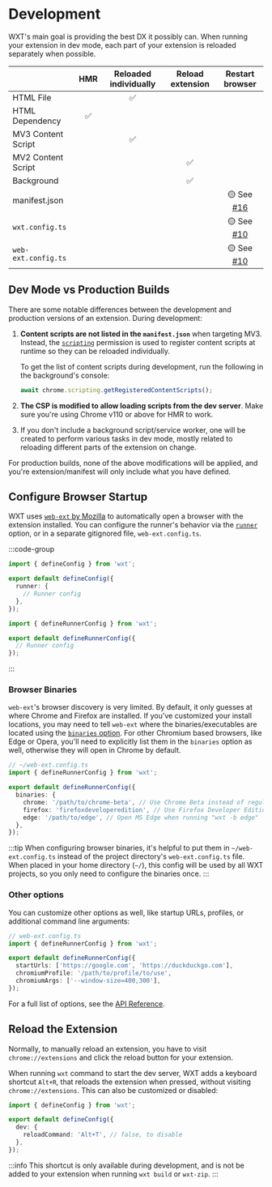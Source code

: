 # Development

WXT's main goal is providing the best DX it possibly can. When running your extension in dev mode, each part of your extension is reloaded separately when possible.

|                     | HMR | Reloaded individually | Reload extension |                    Restart browser                     |
| ------------------- | :-: | :-------------------: | :--------------: | :----------------------------------------------------: |
| HTML File           |     |          ✅           |
| HTML Dependency     | ✅  |
| MV3 Content Script  |     |          ✅           |
| MV2 Content Script  |     |                       |        ✅        |
| Background          |     |                       |        ✅        |
| manifest.json       |     |                       |                  | 🟡 See [#16](https://github.com/wxt-dev/wxt/issues/16) |
| `wxt.config.ts`     |     |                       |                  | 🟡 See [#10](https://github.com/wxt-dev/wxt/issues/10) |
| `web-ext.config.ts` |     |                       |                  | 🟡 See [#10](https://github.com/wxt-dev/wxt/issues/10) |

## Dev Mode vs Production Builds

There are some notable differences between the development and production versions of an extension. During development:

1. **Content scripts are not listed in the `manifest.json`** when targeting MV3. Instead, the [`scripting`](https://developer.chrome.com/docs/extensions/reference/api/scripting) permission is used to register content scripts at runtime so they can be reloaded individually.

   To get the list of content scripts during development, run the following in the background's console:

   ```ts
   await chrome.scripting.getRegisteredContentScripts();
   ```

2. **The CSP is modified to allow loading scripts from the dev server**. Make sure you're using Chrome v110 or above for HMR to work.

3. If you don't include a background script/service worker, one will be created to perform various tasks in dev mode, mostly related to reloading different parts of the extension on change.

For production builds, none of the above modifications will be applied, and you're extension/manifest will only include what you have defined.

## Configure Browser Startup

WXT uses [`web-ext` by Mozilla](https://github.com/mozilla/web-ext) to automatically open a browser with the extension installed. You can configure the runner's behavior via the [`runner`](/api/wxt/interfaces/InlineConfig#runner) option, or in a separate gitignored file, `web-ext.config.ts`.

:::code-group

```ts [wxt.config.ts]
import { defineConfig } from 'wxt';

export default defineConfig({
  runner: {
    // Runner config
  },
});
```

```ts [web-ext.config.ts]
import { defineRunnerConfig } from 'wxt';

export default defineRunnerConfig({
  // Runner config
});
```

:::

### Browser Binaries

`web-ext`'s browser discovery is very limited. By default, it only guesses at where Chrome and Firefox are installed. If you've customized your install locations, you may need to tell `web-ext` where the binaries/executables are located using the [`binaries` option](/api/wxt/interfaces/ExtensionRunnerConfig#binaries). For other Chromium based browsers, like Edge or Opera, you'll need to explicitly list them in the `binaries` option as well, otherwise they will open in Chrome by default.

```ts
// ~/web-ext.config.ts
import { defineRunnerConfig } from 'wxt';

export default defineRunnerConfig({
  binaries: {
    chrome: '/path/to/chrome-beta', // Use Chrome Beta instead of regular Chrome
    firefox: 'firefoxdeveloperedition', // Use Firefox Developer Edition instead of regular Firefox
    edge: '/path/to/edge', // Open MS Edge when running "wxt -b edge"
  },
});
```

:::tip
When configuring browser binaries, it's helpful to put them in `~/web-ext.config.ts` instead of the project directory's `web-ext.config.ts` file. When placed in your home directory (`~/`), this config will be used by all WXT projects, so you only need to configure the binaries once.
:::

### Other options

You can customize other options as well, like startup URLs, profiles, or additional command line arguments:

```ts
// web-ext.config.ts
import { defineRunnerConfig } from 'wxt';

export default defineRunnerConfig({
  startUrls: ['https://google.com', 'https://duckduckgo.com'],
  chromiumProfile: '/path/to/profile/to/use',
  chromiumArgs: ['--window-size=400,300'],
});
```

For a full list of options, see the [API Reference](/api/wxt/interfaces/ExtensionRunnerConfig).

## Reload the Extension

Normally, to manually reload an extension, you have to visit `chrome://extensions` and click the reload button for your extension.

When running `wxt` command to start the dev server, WXT adds a keyboard shortcut `Alt+R`, that reloads the extension when pressed, without visiting `chrome://extensions`. This can also be customized or disabled:

```ts [wxt.config.ts]
import { defineConfig } from 'wxt';

export default defineConfig({
  dev: {
    reloadCommand: 'Alt+T', // false, to disable
  },
});
```

:::info
This shortcut is only available during development, and is not be added to your extension when running `wxt build` or `wxt-zip`.
:::
